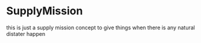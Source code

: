 # SupplyMission
this is just a supply mission concept to give things when there is any natural distater happen 
